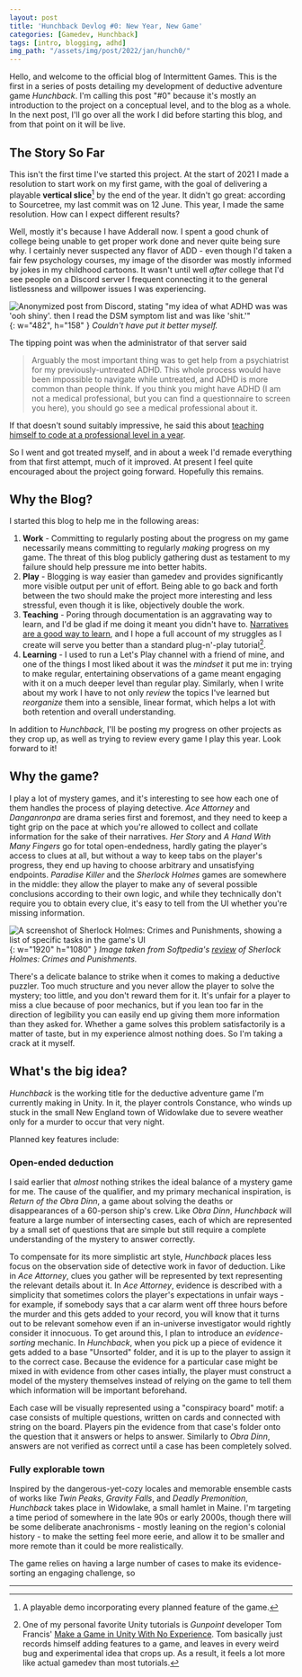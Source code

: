```yaml
---
layout: post
title: 'Hunchback Devlog #0: New Year, New Game'
categories: [Gamedev, Hunchback]
tags: [intro, blogging, adhd]
img_path: "/assets/img/post/2022/jan/hunch0/"
---
```


Hello, and welcome to the official blog of Intermittent Games. This is the first in a series of posts detailing my development of deductive adventure game _Hunchback_. I'm calling this post "#0" because it's mostly an introduction to the project on a conceptual level, and to the blog as a whole. In the next post, I'll go over all the work I did before starting this blog, and from that point on it will be live.

## The Story So Far
This isn't the first time I've started this project. At the start of 2021 I made a resolution to start work on my first game, with the goal of delivering a playable **vertical slice**[^1] by the end of the year. It didn't go great: according to Sourcetree, my last commit was on 12 June. This year, I made the same resolution. How can I expect different results?

Well, mostly it's because I have Adderall now. I spent a good chunk of college being unable to get proper work done and never quite being sure why. I certainly never suspected any flavor of ADD - even though I'd taken a fair few psychology courses, my image of the disorder was mostly informed by jokes in my childhood cartoons. It wasn't until well _after_ college that I'd see people on a Discord server I frequent connecting it to the general listlessness and willpower issues I was experiencing.

![Anonymized post from Discord, stating "my idea of what ADHD was was 'ooh shiny'. then I read the DSM symptom list and was like 'shit.'"](adhd.jpg){: w="482", h="158" }
_Couldn't have put it better myself._

The tipping point was when the administrator of that server said
> Arguably the most important thing was to get help from a psychiatrist for my previously-untreated ADHD. This whole process would have been impossible to navigate while untreated, and ADHD is more common than people think. If you think you might have ADHD (I am not a medical professional, but you can find a questionnaire to screen you here), you should go see a medical professional about it.

If that doesn't sound suitably impressive, he said this about [teaching himself to code at a professional level in a year](https://the-skew.com/2021/07/27/how-i-went-from-college-dropout-to-google-software-engineer-in-about-a-year/).

So I went and got treated myself, and in about a week I'd remade everything from that first attempt, much of it improved. At present I feel quite encouraged about the project going forward. Hopefully this remains.

## Why the Blog?
I started this blog to help me in the following areas:
1. **Work** - Committing to regularly posting about the progress on my game necessarily means committing to regularly _making_ progress on my game. The threat of this blog publicly gathering dust as testament to my failure should help pressure me into better habits.
2. **Play** - Blogging is way easier than gamedev and provides significantly more visible output per unit of effort. Being able to go back and forth between the two should make the project more interesting and less stressful, even though it is like, objectively double the work.
3. **Teaching** - Poring through documentation is an aggravating way to learn, and I'd be glad if me doing it meant you didn't have to. [Narratives are a good way to learn](https://slimemoldtimemold.com/2022/01/08/the-didactic-novel/), and I hope a full account of my struggles as I create will serve you better than a standard plug-n'-play tutorial[^2].
4. **Learning** - I used to run a Let's Play channel with a friend of mine, and one of the things I most liked about it was the _mindset_ it put me in: trying to make regular, entertaining observations of a game meant engaging with it on a much deeper level than regular play. Similarly, when I write about my work I have to not only _review_ the topics I've learned but _reorganize_ them into a sensible, linear format, which helps a lot with both retention and overall understanding.

In addition to _Hunchback_, I'll be posting my progress on other projects as they crop up, as well as trying to review every game I play this year. Look forward to it!

## Why the game?
I play a lot of mystery games, and it's interesting to see how each one of them handles the process of playing detective. _Ace Attorney_ and _Danganronpa_ are drama series first and foremost, and they need to keep a tight grip on the pace at which you're allowed to collect and collate information for the sake of their narratives. _Her Story_ and _A Hand With Many Fingers_ go for total open-endedness, hardly gating the player's access to clues at all, but without a way to keep tabs on the player's progress, they end up having to choose arbitrary and unsatisfying endpoints. _Paradise Killer_ and the _Sherlock Holmes_ games are somewhere in the middle: they allow the player to make any of several possible conclusions according to their own logic, and while they technically don't require you to obtain every clue, it's easy to tell from the UI whether you're missing information.

![A screenshot of Sherlock Holmes: Crimes and Punishments, showing a list of specific tasks in the game's UI](sherlock.jpg){: w="1920" h="1080" }
_Image taken from Softpedia's [review](https://www.softpedia.com/reviews/games/pc/Sherlock-Holmes-Crimes-and-Punishments-Review-472425.shtml) of Sherlock Holmes: Crimes and Punishments._

There's a delicate balance to strike when it comes to making a deductive puzzler. Too much structure and you never allow the player to solve the mystery; too little, and you don't reward them for it. It's unfair for a player to miss a clue because of poor mechanics, but if you lean too far in the direction of legibility you can easily end up giving them more information than they asked for. Whether a game solves this problem satisfactorily is a matter of taste, but in my experience almost nothing does. So I'm taking a crack at it myself.

## What's the big idea?
_Hunchback_ is the working title for the deductive adventure game I'm currently making in Unity. In it, the player controls Constance, who winds up stuck in the small New England town of Widowlake due to severe weather only for a murder to occur that very night.

Planned key features include:

### Open-ended deduction
I said earlier that _almost_ nothing strikes the ideal balance of a mystery game for me. The cause of the qualifier, and my primary mechanical inspiration, is _Return of the Obra Dinn_, a game about solving the deaths or disappearances of a 60-person ship's crew. Like _Obra Dinn_, _Hunchback_ will feature a large number of intersecting cases, each of which are represented by a small set of questions that are simple but still require a complete understanding of the mystery to answer correctly.

To compensate for its more simplistic art style, _Hunchback_ places less focus on the observation side of detective work in favor of deduction. Like in _Ace Attorney_, clues you gather will be represented by text representing the relevant details about it. In _Ace Attorney_, evidence is described with a simplicity that sometimes colors the player's expectations in unfair ways - for example, if somebody says that a car alarm went off three hours before the murder and this gets added to your record, you will know that it turns out to be relevant somehow even if an in-universe investigator would rightly consider it innocuous. To get around this, I plan to introduce an _evidence-sorting_ mechanic. In _Hunchback_, when you pick up a piece of evidence it gets added to a base "Unsorted" folder, and it is up to the player to assign it to the correct case. Because the evidence for a particular case might be mixed in with evidence from other cases intially, the player must construct a model of the mystery themselves instead of relying on the game to tell them which information will be important beforehand.

Each case will be visually represented using a "conspiracy board" motif: a case consists of multiple questions, written on cards and connected with string on the board. Players pin the evidence from that case's folder onto the question that it answers or helps to answer. Similarly to _Obra Dinn_, answers are not verified as correct until a case has been completely solved.

### Fully explorable town
Inspired by the dangerous-yet-cozy locales and memorable ensemble casts of works like _Twin Peaks_, _Gravity Falls_, and _Deadly Premonition_, _Hunchback_ takes place in Widowlake, a small hamlet in Maine. I'm targeting a time period of somewhere in the late 90s or early 2000s, though there will be some deliberate anachronisms - mostly leaning on the region's colonial history - to make the setting feel more eerie, and allow it to be smaller and more remote than it could be more realistically.

The game relies on having a large number of cases to make its evidence-sorting an engaging challenge, so

---
[^1]: A playable demo incorporating every planned feature of the game.
[^2]: One of my personal favorite Unity tutorials is _Gunpoint_ developer Tom Francis' [Make a Game in Unity With No Experience](https://www.youtube.com/playlist?list=PLUtKzyIe0aB3TZfe2wsIgJgGZW5G_NAxa). Tom basically just records himself adding features to a game, and leaves in every weird bug and experimental idea that crops up. As a result, it feels a lot more like actual gamedev than most tutorials.
